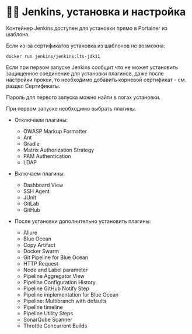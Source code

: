 # 👨🏻 Jenkins, установка и настройка

Контейнер Jenkins доступен для установки прямо в Portainer из шаблона.

Если из-за сертификатов установка из шаблонов не возможна:

```
docker run jenkins/jenkins:lts-jdk11
```

Если при первом запуске Jenkins сообщит что не может установить защищенное соединение для установки плагинов, даже после настройки прокси, то необходимо добавить корневой сертификат - см. раздел Сертификаты.

Пароль для первого запуска можно найти в логах установки.

При первом запуске необходимо выбрать плагины.

* Отключаем плагины:

    * OWASP Markup Formatter
    * Ant
    * Gradle
    * Matrix Authorization Strategy
    * PAM Authentication
    * LDAP
* Включаем плагины:
    * Dashboard View
    * SSH Agent
    * JUnit
    * GitLab
    * GitHub
* После установки дополнительно установить плагины:
    * Allure
    * Blue Ocean
    * Copy Artifact
    * Docker Swarm
    * Git Pipeline for Blue Ocean
    * HTTP Request
    * Node and Label parameter
    * Pipeline Aggregator View
    * Pipeline Configuration History
    * Pipeline GitHub Notify Step
    * Pipeline implementation for Blue Ocean
    * Pipeline: Multibranch with defaults
    * Pipeline timeline
    * Pipeline Utility Steps
    * SonarQube Scanner
    * Throttle Concurrent Builds
